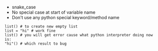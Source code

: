* snake_case
* No special case at start of variable name
* Don't use any python special keyword/method name
```
list() # to create new empty list
list = "hi" # work fine
list() # you will get error cause what python interpreter doing now is:
"hi"() # which result to bug
```